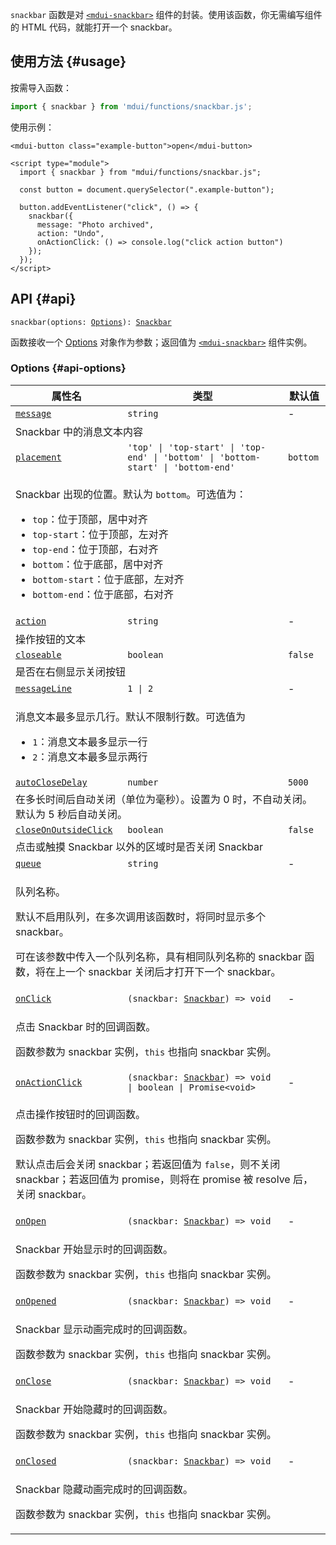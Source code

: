 `snackbar` 函数是对 [`<mdui-snackbar>`](/zh-cn/docs/2/components/snackbar) 组件的封装。使用该函数，你无需编写组件的 HTML 代码，就能打开一个 snackbar。

## 使用方法 {#usage}

按需导入函数：

```js
import { snackbar } from 'mdui/functions/snackbar.js';
```

使用示例：

```html,example,playgroundId=432
<mdui-button class="example-button">open</mdui-button>

<script type="module">
  import { snackbar } from "mdui/functions/snackbar.js";

  const button = document.querySelector(".example-button");

  button.addEventListener("click", () => {
    snackbar({
      message: "Photo archived",
      action: "Undo",
      onActionClick: () => console.log("click action button")
    });
  });
</script>
```

## API {#api}

<pre><code class="nohighlight">snackbar(options: <a href="#api-options">Options</a>): <a href="/zh-cn/docs/2/components/snackbar">Snackbar</a></code></pre>

函数接收一个 [Options](#api-options) 对象作为参数；返回值为 [`<mdui-snackbar>`](/zh-cn/docs/2/components/snackbar) 组件实例。

### Options {#api-options}

<table>
  <thead>
    <tr>
      <th>属性名</th>
      <th>类型</th>
      <th>默认值</th>
    </tr>
  </thead>
  <tbody>
    <tr id="options-message">
      <td><a href="#options-message"><code>message</code></a></td>
      <td><code>string</code></td>
      <td>-</td>
    </tr>
    <tr>
      <td colspan="3">Snackbar 中的消息文本内容</td>
    </tr>
    <tr id="options-placement">
      <td><a href="#options-placement"><code>placement</code></a></td>
      <td><code>'top' | 'top-start' | 'top-end' | 'bottom' | 'bottom-start' | 'bottom-end'</code></td>
      <td><code>bottom</code></td>
    </tr>
    <tr>
      <td colspan="3">
        <p>Snackbar 出现的位置。默认为 <code>bottom</code>。可选值为：</p>
        <ul>
          <li><code>top</code>：位于顶部，居中对齐</li>
          <li><code>top-start</code>：位于顶部，左对齐</li>
          <li><code>top-end</code>：位于顶部，右对齐</li>
          <li><code>bottom</code>：位于底部，居中对齐</li>
          <li><code>bottom-start</code>：位于底部，左对齐</li>
          <li><code>bottom-end</code>：位于底部，右对齐</li>
        </ul>
      </td>
    </tr>
    <tr id="options-action">
      <td><a href="#options-action"><code>action</code></a></td>
      <td><code>string</code></td>
      <td>-</td>
    </tr>
    <tr>
      <td colspan="3">操作按钮的文本</td>
    </tr>
    <tr id="options-closeable">
      <td><a href="#options-closeable"><code>closeable</code></a></td>
      <td><code>boolean</code></td>
      <td><code>false</code></td>
    </tr>
    <tr>
      <td colspan="3">是否在右侧显示关闭按钮</td>
    </tr>
    <tr id="options-messageLine">
      <td><a href="#options-messageLine"><code>messageLine</code></a></td>
      <td><code>1 | 2</code></td>
      <td>-</td>
    </tr>
    <tr>
      <td colspan="3">
        <p>消息文本最多显示几行。默认不限制行数。可选值为</p>
        <ul>
          <li><code>1</code>：消息文本最多显示一行</li>
          <li><code>2</code>：消息文本最多显示两行</li>
        </ul>
      </td>
    </tr>
    <tr id="options-autoCloseDelay">
      <td><a href="#options-autoCloseDelay"><code>autoCloseDelay</code></a></td>
      <td><code>number</code></td>
      <td><code>5000</code></td>
    </tr>
    <tr>
      <td colspan="3">在多长时间后自动关闭（单位为毫秒）。设置为 0 时，不自动关闭。默认为 5 秒后自动关闭。</td>
    </tr>
    <tr id="options-closeOnOutsideClick">
      <td><a href="#options-closeOnOutsideClick"><code>closeOnOutsideClick</code></a></td>
      <td><code>boolean</code></td>
      <td><code>false</code></td>
    </tr>
    <tr>
      <td colspan="3">点击或触摸 Snackbar 以外的区域时是否关闭 Snackbar</td>
    </tr>
    <tr id="options-queue">
      <td><a href="#options-queue"><code>queue</code></a></td>
      <td><code>string</code></td>
      <td>-</td>
    </tr>
    <tr>
      <td colspan="3">
        <p>队列名称。</p>
        <p>默认不启用队列，在多次调用该函数时，将同时显示多个 snackbar。</p>
        <p>可在该参数中传入一个队列名称，具有相同队列名称的 snackbar 函数，将在上一个 snackbar 关闭后才打开下一个 snackbar。</p>
      </td>
    </tr>
    <tr id="options-onClick">
      <td><a href="#options-onClick"><code>onClick</code></a></td>
      <td><code>(snackbar: <a href="/zh-cn/docs/2/components/snackbar">Snackbar</a>) => void</code></td>
      <td>-</td>
    </tr>
    <tr>
      <td colspan="3">
        <p>点击 Snackbar 时的回调函数。</p>
        <p>函数参数为 snackbar 实例，<code>this</code> 也指向 snackbar 实例。</p>
      </td>
    </tr>
    <tr id="options-onActionClick">
      <td><a href="#options-onActionClick"><code>onActionClick</code></a></td>
      <td><code>(snackbar: <a href="/zh-cn/docs/2/components/snackbar">Snackbar</a>) => void | boolean | Promise&lt;void&gt;</code></td>
      <td>-</td>
    </tr>
    <tr>
      <td colspan="3">
        <p>点击操作按钮时的回调函数。</p>
        <p>函数参数为 snackbar 实例，<code>this</code> 也指向 snackbar 实例。</p>
        <p>默认点击后会关闭 snackbar；若返回值为 <code>false</code>，则不关闭 snackbar；若返回值为 promise，则将在 promise 被 resolve 后，关闭 snackbar。</p>
      </td>
    </tr>
    <tr id="options-onOpen">
      <td><a href="#options-onOpen"><code>onOpen</code></a></td>
      <td><code>(snackbar: <a href="/zh-cn/docs/2/components/snackbar">Snackbar</a>) => void</code></td>
      <td>-</td>
    </tr>
    <tr>
      <td colspan="3">
        <p>Snackbar 开始显示时的回调函数。</p>
        <p>函数参数为 snackbar 实例，<code>this</code> 也指向 snackbar 实例。</p>
      </td>
    </tr>
    <tr id="options-onOpened">
      <td><a href="#options-onOpened"><code>onOpened</code></a></td>
      <td><code>(snackbar: <a href="/zh-cn/docs/2/components/snackbar">Snackbar</a>) => void</code></td>
      <td>-</td>
    </tr>
    <tr>
      <td colspan="3">
        <p>Snackbar 显示动画完成时的回调函数。</p>
        <p>函数参数为 snackbar 实例，<code>this</code> 也指向 snackbar 实例。</p>
      </td>
    </tr>
    <tr id="options-onClose">
      <td><a href="options-onClose"><code>onClose</code></a></td>
      <td><code>(snackbar: <a href="/zh-cn/docs/2/components/snackbar">Snackbar</a>) => void</code></td>
      <td>-</td>
    </tr>
    <tr>
      <td colspan="3">
        <p>Snackbar 开始隐藏时的回调函数。</p>
        <p>函数参数为 snackbar 实例，<code>this</code> 也指向 snackbar 实例。</p>
      </td>
    </tr>
    <tr id="options-onClosed">
      <td><a href="#options-onClosed"><code>onClosed</code></a></td>
      <td><code>(snackbar: <a href="/zh-cn/docs/2/components/snackbar">Snackbar</a>) => void</code></td>
      <td>-</td>
    </tr>
    <tr>
      <td colspan="3">
        <p>Snackbar 隐藏动画完成时的回调函数。</p>
        <p>函数参数为 snackbar 实例，<code>this</code> 也指向 snackbar 实例。</p>
      </td>
    </tr>
  </tbody>
</table>
